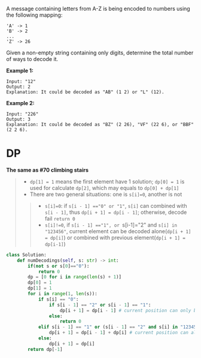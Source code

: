 A message containing letters from A-Z is being encoded to numbers using the following mapping:
```
'A' -> 1
'B' -> 2
...
'Z' -> 26
```
Given a non-empty string containing only digits, determine the total number of ways to decode it.

**Example 1:**
```
Input: "12"
Output: 2
Explanation: It could be decoded as "AB" (1 2) or "L" (12).
```
**Example 2:**
```
Input: "226"
Output: 3
Explanation: It could be decoded as "BZ" (2 26), "VF" (22 6), or "BBF" (2 2 6).
```
# DP
**The same as #70 climbing stairs**
>* ```dp[1] = 1``` means the first element have 1 solution; ```dp[0] = 1``` is used for calculate ```dp[2]```, which may equals to ```dp[0] + dp[1]```
>* There are two general situations: one is ```s[i]=0```, another is not
>>* ```s[i]=0```: if ```s[i - 1] =="0" or "1"```, ```s[i]``` can combined with ```s[i - 1]```, thus ```dp[i + 1] = dp[i - 1]```; otherwise, decode fail ```return 0```
>>* ```s[i]!=0```, if ```s[i - 1] =="1", or ```s[i-1]="2" and ```s[i] in "123456"```, current element can be decoded alone(```dp[i + 1] = dp[i]```) or combined with previous element(```dp[i + 1] = dp[i-1]```)

```python
class Solution:
    def numDecodings(self, s: str) -> int:
        if(not s or s[0]=="0"):
            return 0
        dp = [0 for i in range(len(s) + 1)]
        dp[0] = 1
        dp[1] = 1
        for i in range(1, len(s)):
            if s[i] == "0":
                if s[i - 1] == "2" or s[i - 1] == "1":
                    dp[i + 1] = dp[i - 1] # current position can only be combined with s[i - 1]
                else:
                    return 0
            elif s[i - 1] == "1" or (s[i - 1] == "2" and s[i] in "123456"):
                dp[i + 1] = dp[i - 1] + dp[i] # current position can alone(dp[i]) or combined with s[i - 1] (dp[i - 1])
            else:
                dp[i + 1] = dp[i]
        return dp[-1]
```
